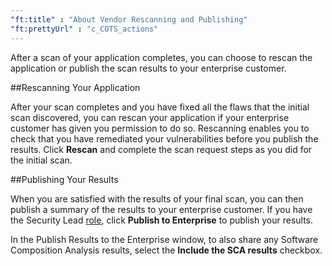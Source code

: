 ```yaml
---
"ft:title" : "About Vendor Rescanning and Publishing"
"ft:prettyUrl" : "c_COTS_actions"
---
```

After a scan of your application completes, you can choose to rescan the application or publish the scan results to your enterprise customer.

##Rescanning Your Application

After your scan completes and you have fixed all the flaws that the initial scan discovered, you can rescan your application if your enterprise customer has given you permission to do so. Rescanning enables you to check that you have remediated your vulnerabilities before you publish the results. Click **Rescan** and complete the scan request steps as you did for the initial scan.

##Publishing Your Results

When you are satisfied with the results of your final scan, you can then publish a summary of the results to your enterprise customer. If you have the Security Lead [role](https://docs.veracode.com/r/c_role_permissions), click **Publish to Enterprise** to publish your results.

In the Publish Results to the Enterprise window, to also share any Software Composition Analysis results, select the **Include the SCA results** checkbox.
